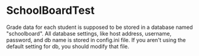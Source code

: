 # SchoolBoardTest
Grade data for each student is supposed to be stored in a database named "schoolboard".
All database settings, like host address, username, password, and db name is stored in config.ini file.
If you aren't using the default setting for db, you should modify that file.
